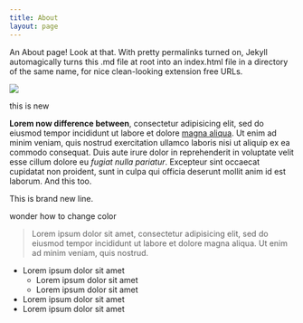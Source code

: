 ```yaml
---
title: About
layout: page
---
```


<p>
An About page! Look at that. With pretty permalinks turned on, Jekyll automagically turns this .md file at root into an index.html file in a directory of the same name, for nice clean-looking extension free URLs.
</p>

![](/assets/images/devs.jpg)
<p>this is new</p>

**Lorem now difference between**, consectetur adipisicing elit, sed do eiusmod tempor incididunt ut labore et dolore [magna aliqua](http://google.com). Ut enim ad minim veniam, quis nostrud exercitation ullamco laboris nisi ut aliquip ex ea commodo consequat. Duis aute irure dolor in reprehenderit in voluptate velit esse cillum dolore eu _fugiat nulla pariatur_. Excepteur sint occaecat cupidatat non proident, sunt in culpa qui officia deserunt mollit anim id est laborum. And this too.

This is brand new line.
<p>wonder how to change color</p>

> Lorem ipsum dolor sit amet, consectetur adipisicing elit, sed do eiusmod tempor incididunt ut labore et dolore magna aliqua. Ut enim ad minim veniam, quis nostrud.

* Lorem ipsum dolor sit amet
  * Lorem ipsum dolor sit amet
  * Lorem ipsum dolor sit amet
* Lorem ipsum dolor sit amet
* Lorem ipsum dolor sit amet
